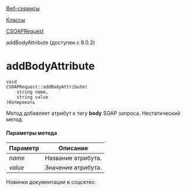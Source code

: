 [Веб-сервисы](/api_help/webservice/index.php)

[Классы](/api_help/webservice/classes/index.php)

[CSOAPRequest](/api_help/webservice/classes/csoaprequest/index.php)

addBodyAttribute (доступен с 8.0.2)

addBodyAttribute
================

```
void
CSOAPRequest::addBodyAttribute( 
	string name, 
	string value
)Копировать
```

Метод добавляет атрибут к тегу **body** SOAP запроса. Нестатический метод.

#### Параметры метода

| Параметр | Описание |
| --- | --- |
| *name* | Название атрибута. |
| *value* | Значение атрибута. |

Новинки документации в соцсетях: